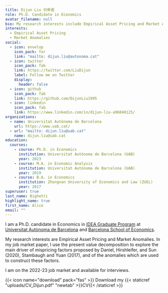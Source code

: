 ```yaml
---
title: Dijun Liu 刘帝君
role: Ph.D. Candidate in Economics
avatar_filename: null
bio: My research interests include Empirical Asset Pricing and Market Anomalies.
interests:
  - Empirical Asset Pricing
  - Market Anomalies
social:
  - icon: envelop
    icon_pack: far
    link: "mailto: dijun.liu@autonoma.cat"
  - icon: twitter
    icon_pack: fab
    link: https://twitter.com/LiuDijun
    label: Follow me on Twitter
    display:
      header: false
  - icon: github
    icon_pack: fab
    link: https://github.com/DijunLiu1995
  - icon: linkedin
    icon_pack: fab
    link: https://www.linkedin.com/in/dijun-liu-a96840125/
organizations:
  - name: Universitat Autònoma de Barcelona
    url: https://www.uab.cat/
  - url: "mailto: dijun.liu@uab.cat"
    name: dijun.liu@uab.cat
education:
  courses:
    - course: Ph.D. in Economics
      institution: Universitat Autònoma de Barcelona (UAB)
      year: 2023
    - course: M.A. in Economic Analysis
      institution: Universitat Autònoma de Barcelona (UAB)
      year: 2019
    - course: B.A. in Economics
      institution: Zhongnan University of Economics and Law (ZUEL)
      year: 2017
superuser: true
last_name: Bighetti
highlight_name: true
first_name: Alice
email: ""
---
```

I am a Ph.D. candidate in Economics in [IDEA Graduate Program](https://www.uabidea.eu/) at [Universitat Autònoma de Barcelona](https://www.uabufae.eu/) and [Barcelona School of Economics](https://bse.eu/).

My research interests are Empirical Asset Pricing and Market Anomalies. In my job market paper, I use the present value decomposition to explore the main driver of mispricing factors proposed by Daniel, Hirshleifer, and Sun (2020),  Stambaugh and Yuan (2017), and of the anomalies which are used to construct these factors. 

I am on the 2022-23 job market and available for interviews.

{{< icon name="download" pack="fas" >}} Download my {{< staticref "uploads/CV_Dijun.pdf" "newtab" >}}CV{{< /staticref >}}